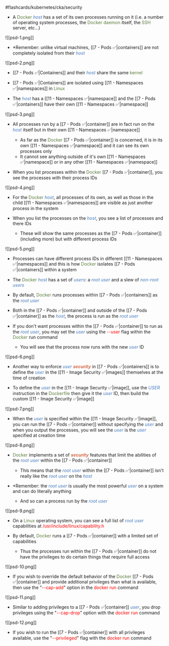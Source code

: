 #flashcards/kubernetes/cka/security

- A <span style="color:#5c7e3e">Docker</span> <i><span style="color:#477bbe">host</span></i> has a set of its own processes running on it (i.e. a number of operating system processes, the <span style="color:#5c7e3e">Docker daemon</span> itself, the <span style="color:#5c7e3e">SSH</span> server, etc…)

![[psd-1.png]]

- *Remember: unlike virtual machines, [[7 - Pods ✅|containers]] are not completely isolated from their <i><span style="color:#477bbe">host</span></i>

![[psd-2.png]]

- [[7 - Pods ✅|Containers]] and their <i><span style="color:#477bbe">host</span></i> share the same <span style="color:#5c7e3e">kernel</span>

- [[7 - Pods ✅|Containers]] are isolated using [[11 - Namespaces ✅|namespaces]] in <span style="color:#5c7e3e">Linux</span>

- The <i><span style="color:#477bbe">host</span></i> has a [[11 - Namespaces ✅|namespace]] and the [[7 - Pods ✅|containers]] have their own [[11 - Namespaces ✅|namespace]]

![[psd-3.png]]

- All processes run by a [[7 - Pods ✅|container]] are in fact run on the <i><span style="color:#477bbe">host</span></i> itself but in their own [[11 - Namespaces ✅|namespace]]
	- As far as the <span style="color:#5c7e3e">Docker</span> [[7 - Pods ✅|container]] is concerned, it is in its own [[11 - Namespaces ✅|namespace]] and it can see its own processes only
	- It cannot see anything outside of it's own [[11 - Namespaces ✅|namespace]] or in any other [[11 - Namespaces ✅|namespace]]

- When you list processes within the <span style="color:#5c7e3e">Docker</span> [[7 - Pods ✅|container]], you see the processes with their process IDs

![[psd-4.png]]

- For the <span style="color:#5c7e3e">Docker</span> <i><span style="color:#477bbe">host</span></i>, all processes of its own, as well as those in the child [[11 - Namespaces ✅|namespaces]] are visible as just another process in the system

- When you list the processes on the <i><span style="color:#477bbe">host</span></i>, you see a list of processes and there IDs
	- These will show the same processes as the [[7 - Pods ✅|container]] (including more) but with different process IDs

![[psd-5.png]]

- Processes can have different process IDs in different [[11 - Namespaces ✅|namespaces]] and this is how <span style="color:#5c7e3e">Docker</span> isolates [[7 - Pods ✅|containers]] within a system

- The <span style="color:#5c7e3e">Docker</span> <i><span style="color:#477bbe">host</span></i> has a set of <i><span style="color:#477bbe">users</span></i>: a <i><span style="color:#477bbe">root user</span></i> and a slew of <i><span style="color:#477bbe">non-root users</span></i>

- By default, <span style="color:#5c7e3e">Docker</span> runs processes within [[7 - Pods ✅|containers]] as the <i><span style="color:#477bbe">root user</span></i>

- Both in the [[7 - Pods ✅|container]] and outside of the [[7 - Pods ✅|container]] as the <i><span style="color:#477bbe">host</span></i>, the process is run as the <i><span style="color:#477bbe">root user</span></i>

- If you don't want processes within the [[7 - Pods ✅|container]] to run as the <i><span style="color:#477bbe">root user</span></i>, you may set the <i><span style="color:#477bbe">user</span></i> using the <span style="color:red">--user</span> flag within the <span style="color:#5c7e3e">Docker</span> run command
	- You will see that the process now runs with the new <i><span style="color:#477bbe">user</span></i> ID

![[psd-6.png]]

- Another way to enforce <i><span style="color:#477bbe">user</span></i> <b><i><span style="color:#d46644">security</span></i></b> in [[7 - Pods ✅|containers]] is to define the <i><span style="color:#477bbe">user</span></i> in the [[11 - Image Security ✅|images]] themselves at the time of creation

- To define the <i><span style="color:#477bbe">user</span></i> in the [[11 - Image Security ✅|image]], use the <i><span style="color:#477bbe">USER</span></i> instruction in the <span style="color:#5c7e3e">Dockerfile</span> then give it the <i><span style="color:#477bbe">user</span></i> ID, then build the custom [[11 - Image Security ✅|image]]

![[psd-7.png]]

- When the <i><span style="color:#477bbe">user</span></i> is specified within the [[11 - Image Security ✅|image]], you can run the [[7 - Pods ✅|container]] without specifying the <i><span style="color:#477bbe">user</span></i> and when you output the processes, you will see the <i><span style="color:#477bbe">user</span></i> is the <i><span style="color:#477bbe">user</span></i> specified at creation time

![[psd-8.png]]

- <span style="color:#5c7e3e">Docker</span> implements a set of <b><i><span style="color:#d46644">security</span></i></b> features that limit the abilities of the <i><span style="color:#477bbe">root user</span></i> within the [[7 - Pods ✅|container]]
	- This means that the <i><span style="color:#477bbe">root user</span></i> within the [[7 - Pods ✅|container]] isn't really like the <i><span style="color:#477bbe">root user</span></i> on the <i><span style="color:#477bbe">host</span></i>

- *Remember: the <i><span style="color:#477bbe">root user</span></i> is usually the most powerful <i><span style="color:#477bbe">user</span></i> on a system and can do literally anything
	- And so can a process run by the <i><span style="color:#477bbe">root user</span></i>

![[psd-9.png]]

- On a <span style="color:#5c7e3e">Linux</span> operating system, you can see a full list of <i><span style="color:#477bbe">root user</span></i> capabilities at <span style="color:red">/usr/include/linux/capability.h</span>

- By default, <span style="color:#5c7e3e">Docker</span> runs a [[7 - Pods ✅|container]] with a limited set of capabilities
	- Thus the processes run within the [[7 - Pods ✅|container]] do not have the privileges to do certain things that require full access

![[psd-10.png]]

- If you wish to override the default behavior of the <span style="color:#5c7e3e">Docker</span> [[7 - Pods ✅|container]] and provide additional privileges than what is available, then use the "<span style="color:red">--cap-add</span>" option in the <span style="color:red">docker run</span> command

![[psd-11.png]]

- Similar to adding privileges to a [[7 - Pods ✅|container]] <i><span style="color:#477bbe">user</span></i>, you drop privileges using the "<span style="color:red">--cap-drop</span>" option with the <span style="color:red">docker run</span> command

![[psd-12.png]]

- If you wish to run the [[7 - Pods ✅|container]] with all privileges available, use the "<span style="color:red">--privileged</span>" flag with the <span style="color:red">docker run</span> command